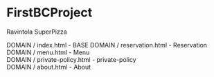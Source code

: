# FirstBCProject
Ravintola SuperPizza

DOMAIN / index.html   - BASE
DOMAIN / reservation.html  - Reservation  
DOMAIN / menu.html  - Menu  
DOMAIN / private-policy.html  - private-policy  
DOMAIN / about.html  - About  
